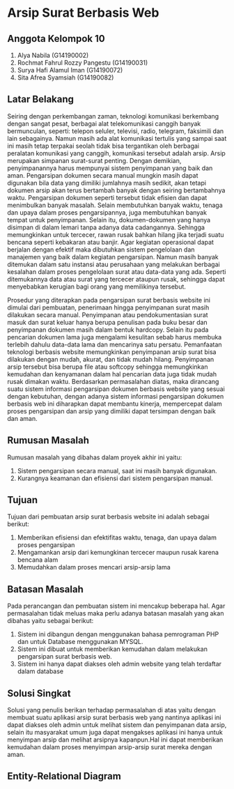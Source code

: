 # Arsip Surat Berbasis Web
## Anggota Kelompok 10
1. Alya Nabila (G14190002)
2. Rochmat Fahrul Rozzy Pangestu (G14190031)
3. Surya Hafi Alamul Iman (G14190072)
4. Sita Afrea Syamsiah (G14190082) 

## Latar Belakang
Seiring dengan perkembangan zaman, teknologi komunikasi berkembang dengan sangat pesat, berbagai alat telekomunikasi canggih banyak bermunculan, seperti: telepon seluler, televisi, radio, telegram, faksimili dan lain sebagainya. Namun masih ada alat komunikasi tertulis yang sampai saat ini masih tetap terpakai seolah tidak bisa tergantikan oleh berbagai peralatan komunikasi yang canggih, komunikasi tersebut adalah arsip. Arsip merupakan simpanan surat-surat penting. Dengan demikian, penyimpanannya harus mempunyai sistem penyimpanan yang baik dan aman. Pengarsipan dokumen secara manual mungkin masih dapat digunakan bila data yang dimiliki jumlahnya masih sedikit, akan tetapi dokumen arsip akan terus bertambah banyak dengan seiring bertambahnya waktu. Pengarsipan dokumen seperti tersebut tidak efisien dan dapat menimbulkan banyak masalah. Selain membutuhkan banyak waktu, tenaga dan upaya dalam proses pengarsipannya, juga membutuhkan banyak tempat untuk penyimpanan. Selain itu, dokumen-dokumen yang hanya disimpan di dalam lemari tanpa adanya data cadangannya. Sehingga memungkinkan untuk tercecer, rawan rusak bahkan hilang jika terjadi suatu bencana seperti kebakaran atau banjir. Agar kegiatan operasional dapat berjalan dengan efektif maka dibutuhkan sistem pengelolaan dan manajemen yang baik dalam kegiatan pengarsipan. Namun masih banyak ditemukan dalam satu instansi atau perusahaan yang melakukan berbagai kesalahan dalam proses pengelolaan surat atau data-data yang ada. Seperti ditemukannya data atau surat yang tercecer ataupun rusak, sehingga dapat menyebabkan kerugian bagi orang yang memilikinya tersebut.

Prosedur yang diterapkan pada pengarsipan surat berbasis website ini dimulai dari pembuatan, penerimaan hingga penyimpanan surat masih dilakukan secara manual. Penyimpanan atau pendokumentasian surat masuk dan surat keluar hanya berupa penulisan pada buku besar dan penyimpanan dokumen masih dalam bentuk hardcopy. Selain itu pada pencarian dokumen lama juga mengalami kesulitan sebab harus membuka terlebih dahulu data-data lama dan mencarinya satu persatu. Pemanfaatan teknologi berbasis website memungkinkan penyimpanan arsip surat bisa dilakukan dengan mudah, akurat, dan tidak mudah hilang. Penyimpanan arsip tersebut bisa berupa file atau softcopy sehingga memungkinkan kemudahan dan kenyamanan dalam hal pencarian data juga tidak mudah rusak dimakan waktu. Berdasarkan permasalahan diatas, maka dirancang suatu sistem informasi pengarsipan dokumen berbasis website yang sesuai dengan kebutuhan, dengan adanya sistem informasi pengarsipan dokumen berbasis web ini diharapkan dapat membantu kinerja, mempercepat dalam proses pengarsipan dan arsip yang dimiliki dapat tersimpan dengan baik dan aman. 

## Rumusan Masalah
Rumusan masalah yang dibahas dalam proyek akhir ini yaitu: 
1. Sistem pengarsipan secara manual, saat ini masih banyak digunakan.
2. Kurangnya keamanan dan efisiensi dari sistem pengarsipan manual.

## Tujuan
Tujuan dari pembuatan arsip surat berbasis website ini adalah sebagai berikut:
1. Memberikan efisiensi dan efektifitas waktu, tenaga, dan upaya dalam proses pengarsipan
2. Mengamankan arsip dari kemungkinan tercecer maupun rusak karena bencana alam
3. Memudahkan dalam proses mencari arsip-arsip lama

## Batasan Masalah
Pada perancangan dan pembuatan sistem ini mencakup beberapa hal. Agar permasalahan tidak meluas maka perlu adanya batasan masalah yang akan dibahas yaitu sebagai berikut:  
1. Sistem ini dibangun dengan menggunakan bahasa pemrograman PHP dan untuk Database menggunakan MYSQL.  
2. Sistem ini dibuat untuk memberikan kemudahan dalam melakukan pengarsipan surat berbasis web.  
3. Sistem ini hanya dapat diakses oleh admin website yang telah terdaftar dalam database

## Solusi Singkat
Solusi yang penulis berikan terhadap permasalahan di atas yaitu dengan membuat suatu aplikasi arsip surat berbasis web yang nantinya aplikasi ini dapat diakses oleh admin untuk melihat sistem dan penyimpanan data arsip, selain itu masyarakat umum juga dapat mengakses aplikasi ini hanya untuk menyimpan arsip dan melihat arsipnya kapanpun.Hal ini dapat memberikan kemudahan dalam proses menyimpan arsip-arsip surat mereka dengan aman.

## Entity-Relational Diagram
